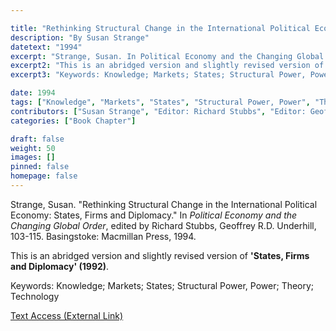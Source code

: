 ```yaml
---

title: "Rethinking Structural Change in the International Political Economy: States, Firms and Diplomacy"
description: "By Susan Strange"
datetext: "1994"
excerpt: "Strange, Susan. In Political Economy and the Changing Global Order, edited by Richard Stubbs, Geoffrey R.D. Underhill, 103-115. Basingstoke: Macmillan Press, 1994."
excerpt2: "This is an abridged version and slightly revised version of 'States, Firms and Diplomacy' (1992)."
excerpt3: "Keywords: Knowledge; Markets; States; Structural Power, Power; Theory; Technology"

date: 1994
tags: ["Knowledge", "Markets", "States", "Structural Power, Power", "Theory", "1990's"]
contributors: ["Susan Strange", "Editor: Richard Stubbs", "Editor: Geoffrey R.D. Underhill"]
categories: ["Book Chapter"]

draft: false
weight: 50
images: []
pinned: false
homepage: false
---
```


Strange, Susan. "Rethinking Structural Change in the International Political Economy: States, Firms and Diplomacy." In *Political Economy and the Changing Global Order*, edited by Richard Stubbs, Geoffrey R.D. Underhill, 103-115. Basingstoke: Macmillan Press, 1994.

This is an abridged version and slightly revised version of **'States, Firms and Diplomacy' (1992)**.

Keywords: Knowledge; Markets; States; Structural Power, Power; Theory; Technology

[Text Access (External Link)](https://www.worldcat.org/title/1336110600)
